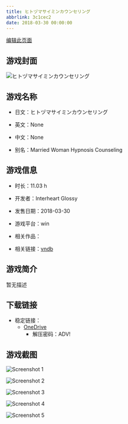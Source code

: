 ```yaml
---
title: ヒトヅマサイミンカウンセリング
abbrlink: 3c1cec2
date: 2018-03-30 00:00:00
---
```

[编辑此页面](https://github.com/ACG-3/ADV3-source/blob/main/source/_posts/games/%E3%83%92%E3%83%88%E3%83%85%E3%83%9E%E3%82%B5%E3%82%A4%E3%83%9F%E3%83%B3%E3%82%AB%E3%82%A6%E3%83%B3%E3%82%BB%E3%83%AA%E3%83%B3%E3%82%B0.md)

## 游戏封面

![ヒトヅマサイミンカウンセリング](https://pan.timero.xyz/onedrive/img_lib_001/%E3%83%92%E3%83%88%E3%83%85%E3%83%9E%E3%82%B5%E3%82%A4%E3%83%9F%E3%83%B3%E3%82%AB%E3%82%A6%E3%83%B3%E3%82%BB%E3%83%AA%E3%83%B3%E3%82%B0_cover.avif)


## 游戏名称

- 日文：ヒトヅマサイミンカウンセリング
- 英文：None
- 中文：None

- 别名：Married Woman Hypnosis Counseling


## 游戏信息

- 时长：11.03 h
- 开发者：Interheart Glossy
- 发售日期：2018-03-30
- 游戏平台：win
- 相关作品：

- 相关链接：[vndb](https://vndb.org/v22293)


## 游戏简介

暂无描述


## 下载链接

- 稳定链接：
    - [OneDrive](https://pan.timero.xyz/onedrive/adv_lib_001/%E3%83%92%E3%83%88%E3%83%85%E3%83%9E%E3%82%B5%E3%82%A4%E3%83%9F%E3%83%B3%E3%82%AB%E3%82%A6%E3%83%B3%E3%82%BB%E3%83%AA%E3%83%B3%E3%82%B0)
        - 解压密码：ADV!



## 游戏截图


![Screenshot 1](https://pan.timero.xyz/onedrive/img_lib_001/%E3%83%92%E3%83%88%E3%83%85%E3%83%9E%E3%82%B5%E3%82%A4%E3%83%9F%E3%83%B3%E3%82%AB%E3%82%A6%E3%83%B3%E3%82%BB%E3%83%AA%E3%83%B3%E3%82%B0_Screenshot_1.avif)

![Screenshot 2](https://pan.timero.xyz/onedrive/img_lib_001/%E3%83%92%E3%83%88%E3%83%85%E3%83%9E%E3%82%B5%E3%82%A4%E3%83%9F%E3%83%B3%E3%82%AB%E3%82%A6%E3%83%B3%E3%82%BB%E3%83%AA%E3%83%B3%E3%82%B0_Screenshot_2.avif)

![Screenshot 3](https://pan.timero.xyz/onedrive/img_lib_001/%E3%83%92%E3%83%88%E3%83%85%E3%83%9E%E3%82%B5%E3%82%A4%E3%83%9F%E3%83%B3%E3%82%AB%E3%82%A6%E3%83%B3%E3%82%BB%E3%83%AA%E3%83%B3%E3%82%B0_Screenshot_3.avif)

![Screenshot 4](https://pan.timero.xyz/onedrive/img_lib_001/%E3%83%92%E3%83%88%E3%83%85%E3%83%9E%E3%82%B5%E3%82%A4%E3%83%9F%E3%83%B3%E3%82%AB%E3%82%A6%E3%83%B3%E3%82%BB%E3%83%AA%E3%83%B3%E3%82%B0_Screenshot_4.avif)

![Screenshot 5](https://pan.timero.xyz/onedrive/img_lib_001/%E3%83%92%E3%83%88%E3%83%85%E3%83%9E%E3%82%B5%E3%82%A4%E3%83%9F%E3%83%B3%E3%82%AB%E3%82%A6%E3%83%B3%E3%82%BB%E3%83%AA%E3%83%B3%E3%82%B0_Screenshot_5.avif)

